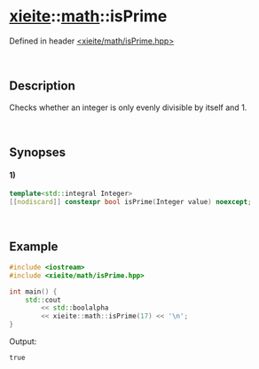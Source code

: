 # [xieite](../xieite.md)\:\:[math](../math.md)\:\:isPrime
Defined in header [<xieite/math/isPrime.hpp>](../../include/xieite/math/isPrime.hpp)

&nbsp;

## Description
Checks whether an integer is only evenly divisible by itself and 1.

&nbsp;

## Synopses
#### 1)
```cpp
template<std::integral Integer>
[[nodiscard]] constexpr bool isPrime(Integer value) noexcept;
```

&nbsp;

## Example
```cpp
#include <iostream>
#include <xieite/math/isPrime.hpp>

int main() {
    std::cout
        << std::boolalpha
        << xieite::math::isPrime(17) << '\n';
}
```
Output:
```
true
```
